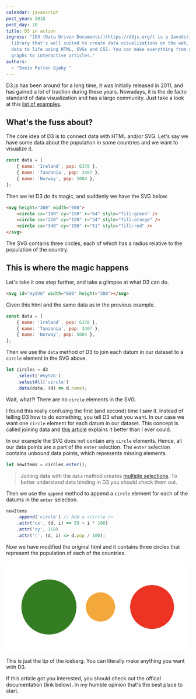 ```yaml
---
calendar: javascript
post_year: 2018
post_day: 20
title: D3 in action
ingress: "[D3 (Data Driven Documents)](https://d3js.org/) is a JavaScript
  library that's well suited to create data visualizations on the web. It brings
  data to life using HTML, SVGs and CSS. You can make everything from static
  graphs to interactive articles."
authors:
  - "Svein Petter Gjøby "
---
```

D3.js has been around for a long time, it was initially released in 2011, and has gained a lot of traction during these years. Nowadays, it is the de facto standard of data visualization and has a large community. Just take a look at this [list of examples](https://github.com/d3/d3/wiki/Gallery).

## What's the fuss about?

The core idea of D3 is to connect data with HTML and/or SVG. Let's say we have some data about the population in some countries and we want to visualize it.

```js
const data = [
    { name: 'Ireland', pop: 6378 },
    { name: 'Tanzania', pop: 3407 },
    { name: 'Norway', pop: 5084 },
];
```

Then we let D3 do its magic, and suddenly we have the SVG below.

```html
<svg height="300" width="600">
    <circle cx="100" cy="150" r="64" style="fill:green" />
    <circle cx="220" cy="150" r="34" style="fill:orange" />
    <circle cx="340" cy="150" r="51" style="fill:red" />
</svg>
```

The SVG contains three circles, each of which has a radius relative to the population of the country.

## This is where the magic happens

Let's take it one step further, and take a glimpse at what D3 can do.

```html
<svg id="mySVG" width="600" height="300"></svg>
```

Given this html and the same data as in the previous example.

```js
const data = [
    { name: 'Ireland', pop: 6378 },
    { name: 'Tanzania', pop: 3407 },
    { name: 'Norway', pop: 5084 },
];
```

Then we use the `data` method of D3 to join each datum in our dataset to a `circle` element in the SVG above.

```js
let circles = d3
    .select('#mySVG')
    .selectAll('circle')
    .data(data, (d) => d.name);
```

Wait, what?! There are no `circle` elements in the SVG.

I found this really confusing the first (and second) time I saw it. Instead of telling D3 how to do something, you tell D3 what you want. In our case we want one `circle` element for each datum in our dataset. This concept is called joining data and [this article](https://bost.ocks.org/mike/join/) explains it better than I ever could.

In our example the SVG does not contain any `circle` elements. Hence, all our data points are a part of the `enter` selection. The `enter` selection contains unbound data points, which represents missing elements.

```js
let newItems = circles.enter();
```

> Joining data with the `data` method creates [multiple selections](https://github.com/d3/d3-selection/blob/master/README.md#joining-data). To better understand data binding in D3 you should check them out.

Then we use the `append` method to append a `circle` element for each of the datums in the `enter` selection.

```js
newItems
    .append('circle') // Add a <circle />
    .attr('cx', (d, i) => 50 + i * 100)
    .attr('cy', 150)
    .attr('r', (d, i) => d.pop / 100);
```

Now we have modified the original html and it contains three circles that represent the population of each of the countries.

<img src="https://raw.githubusercontent.com/bekk/intro-til-d3/master/img/slides/svg-example.png" />

This is just the tip of the iceberg. You can literally make anything you want with D3.

If this article got you interested, you should check out the offical documentation (link below). In my humble opinion that's the best place to start.